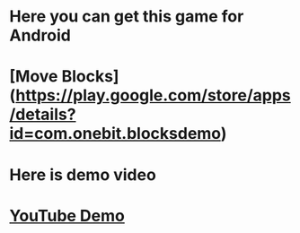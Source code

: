 # Here you can get this game for Android
# 
# [Move Blocks] (https://play.google.com/store/apps/details?id=com.onebit.blocksdemo)

# Here is demo video
# [YouTube Demo](https://www.youtube.com/watch?v=MLuLFuFMIAc&feature=youtu.be)
